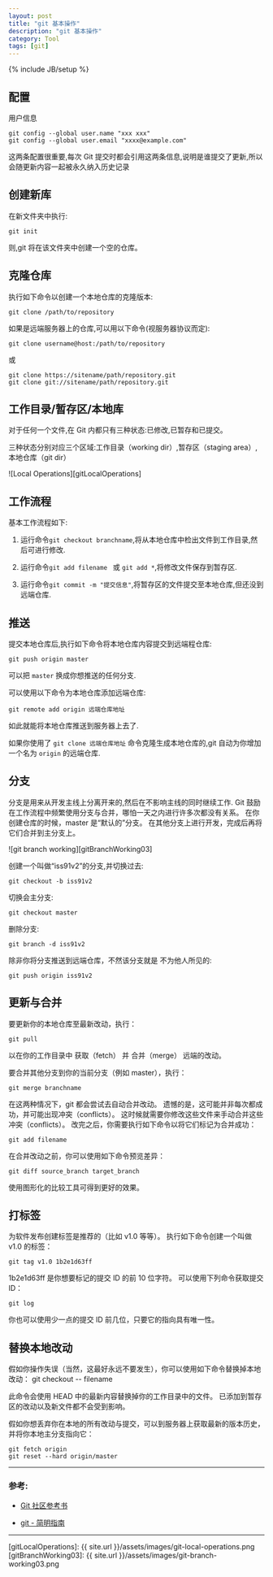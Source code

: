 ```yaml
---
layout: post
title: "git 基本操作"
description: "git 基本操作"
category: Tool
tags: [git]
---
```

{% include JB/setup %}


## 配置

用户信息

	git config --global user.name "xxx xxx"
	git config --global user.email "xxxx@example.com"

这两条配置很重要,每次 Git 提交时都会引用这两条信息,说明是谁提交了更新,所以会随更新内容一起被永久纳入历史记录


## 创建新库

在新文件夹中执行:

	git init

则,git 将在该文件夹中创建一个空的仓库。


## 克隆仓库

执行如下命令以创建一个本地仓库的克隆版本:

	git clone /path/to/repository

如果是远端服务器上的仓库,可以用以下命令(视服务器协议而定):

	git clone username@host:/path/to/repository

或

	git clone https://sitename/path/repository.git
	git clone git://sitename/path/repository.git


## 工作目录/暂存区/本地库

对于任何一个文件,在 Git 内都只有三种状态:已修改,已暂存和已提交。

三种状态分别对应三个区域:工作目录（working dir）,暂存区（staging area）,本地仓库（git dir）

![Local Operations][gitLocalOperations]


## 工作流程

基本工作流程如下:

1. 运行命令`git checkout branchname`,将从本地仓库中检出文件到工作目录,然后可进行修改.

2. 运行命令`git add filename ` 或 `git add *`,将修改文件保存到暂存区.

3. 运行命令`git commit -m "提交信息"`,将暂存区的文件提交至本地仓库,但还没到远端仓库.


## 推送

提交本地仓库后,执行如下命令将本地仓库内容提交到远端程仓库:

	git push origin master

可以把 `master` 换成你想推送的任何分支.

可以使用以下命令为本地仓库添加远端仓库:

	git remote add origin 远端仓库地址

如此就能将本地仓库推送到服务器上去了.

如果你使用了 `git clone 远端仓库地址` 命令克隆生成本地仓库的,git 自动为你增加一个名为 `origin` 的远端仓库.


## 分支

分支是用来从开发主线上分离开来的,然后在不影响主线的同时继续工作.
Git 鼓励在工作流程中频繁使用分支与合并，哪怕一天之内进行许多次都没有关系。
在你创建仓库的时候，master 是“默认的”分支。
在其他分支上进行开发，完成后再将它们合并到主分支上。

![git branch working][gitBranchWorking03]

创建一个叫做“iss91v2”的分支,并切换过去:

	git checkout -b iss91v2

切换会主分支:

	git checkout master

删除分支:

	git branch -d iss91v2

除非你将分支推送到远端仓库，不然该分支就是 不为他人所见的:

	git push origin iss91v2


## 更新与合并

要更新你的本地仓库至最新改动，执行：

	git pull

以在你的工作目录中 获取（fetch） 并 合并（merge） 远端的改动。

要合并其他分支到你的当前分支（例如 master），执行：

	git merge branchname

在这两种情况下，git 都会尝试去自动合并改动。
遗憾的是，这可能并非每次都成功，并可能出现冲突（conflicts）。
这时候就需要你修改这些文件来手动合并这些冲突（conflicts）。
改完之后，你需要执行如下命令以将它们标记为合并成功：

	git add filename

在合并改动之前，你可以使用如下命令预览差异：

	git diff source_branch target_branch

使用图形化的比较工具可得到更好的效果。


## 打标签

为软件发布创建标签是推荐的（比如 v1.0 等等）。
执行如下命令创建一个叫做 v1.0 的标签：

	git tag v1.0 1b2e1d63ff

1b2e1d63ff 是你想要标记的提交 ID 的前 10 位字符。
可以使用下列命令获取提交 ID：

	git log

你也可以使用少一点的提交 ID 前几位，只要它的指向具有唯一性。


## 替换本地改动

假如你操作失误（当然，这最好永远不要发生），你可以使用如下命令替换掉本地改动：
	git checkout -- filename

此命令会使用 HEAD 中的最新内容替换掉你的工作目录中的文件。
已添加到暂存区的改动以及新文件都不会受到影响。

假如你想丢弃你在本地的所有改动与提交，可以到服务器上获取最新的版本历史，并将你本地主分支指向它：

	git fetch origin
	git reset --hard origin/master


***

### 参考:

* [Git 社区参考书](http://book.git-scm.com/)

* [git - 简明指南](http://rogerdudler.github.io/git-guide/index.zh.html)




***

[gitLocalOperations]: {{ site.url }}/assets/images/git-local-operations.png
[gitBranchWorking03]: {{ site.url }}/assets/images/git-branch-working03.png


